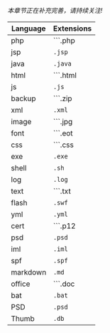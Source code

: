 
_本章节正在补充完善，请持续关注!_

Language|Extensions
--- | ---
php|```.php|.php3|.php4|.php5```
jsp|```.jsp```
java|```.java```
html|```.html|.htm|.phps|.phtml```
js|```.js```
backup|```.zip|.bak|.tar|.tar.gz|.rar```
xml|```.xml```
image|```.jpg|.png|.bmp|.gif|.ico|.cur```
font|```.eot|.otf|.svg|.ttf|.woff```
css|```.css|.less|.scss|.styl```
exe|```.exe```
shell|```.sh```
log|```.log```
text|```.txt|.text```
flash|```.swf```
yml|```.yml```
cert|```.p12|.crt|.key|.pfx|.csr```
psd|```.psd```
iml|```.iml```
spf|```.spf```
markdown|```.md```
office|```.doc|.docx|.wps|.rtf|.csv|.xls|.ppt```
bat|```.bat```
PSD|```.psd```
Thumb|```.db```